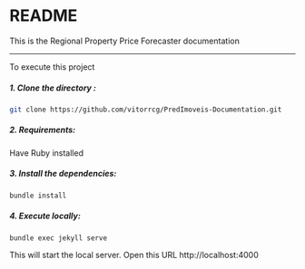 # README

This is the Regional Property Price Forecaster documentation

---
To execute this project

##### 1. Clone the directory :

```bash
git clone https://github.com/vitorrcg/PredImoveis-Documentation.git
```

##### 2. Requirements:

Have Ruby installed

##### 3. Install the dependencies:

```bash
bundle install 
```
##### 4. Execute locally: 

```bash
bundle exec jekyll serve
```
This will start the local server. Open this URL http://localhost:4000 

